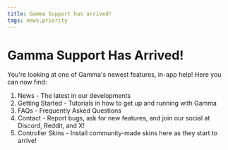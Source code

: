```yaml
---
title: Gamma Support has arrived!
tags: news,priority
---
```


# Gamma Support Has Arrived!

You're looking at one of Gamma's newest features, in-app help! Here you can now find:

1. News - The latest in our developments
2. Getting Started - Tutorials in how to get up and running with Gamma
3. FAQs - Frequently Asked Questions
4. Contact - Report bugs, ask for new features, and join our social at Discord, Reddit, and X!
5. Controller Skins - Install community-made skins here as they start to arrive!
